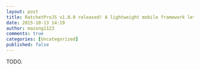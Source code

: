 ```yaml
---
layout: post
title: RatchetProJS v1.0.0 released! A lightweight mobile framework let you build things easier.
date: 2015-10-13 14:19
author: mazong1123
comments: true
categories: [Uncategorized]
published: false
---
```


TODO.
